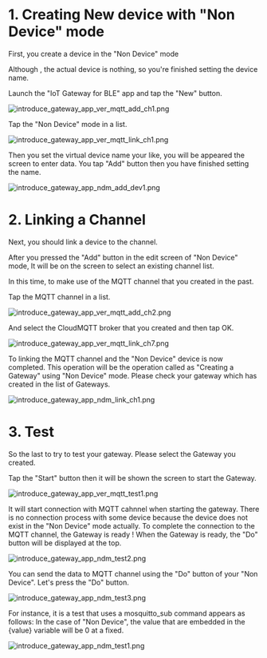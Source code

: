 # 1. Creating New device with "Non Device" mode
First, you create a device in the "Non Device" mode

Although , the actual device is nothing, so you're finished setting the device name.

Launch the "IoT Gateway for BLE" app and tap the "New" button.

![introduce_gateway_app_ver_mqtt_add_ch1.png](https://lh3.googleusercontent.com/-SOyN_Sl3RuE/V5gRH97DP8I/AAAAAAAAJNE/0xi6nlTirHgZNfGvO6kWOrISh-MpjqlFwCKgB/s500/introduce_gateway_app_ver_mqtt_add_ch1.png "introduce_gateway_app_ver_mqtt_add_ch1.png")

Tap the "Non Device" mode in a list.

![introduce_gateway_app_ver_mqtt_link_ch1.png](https://lh3.googleusercontent.com/-H5Z_YzUXbSY/V5gcwM40WNI/AAAAAAAAJOo/3bJ35oOrOA4nMccEQ5wWS3XI-vGwHrRVACKgB/s500/introduce_gateway_app_ver_mqtt_link_ch1.png "introduce_gateway_app_ver_mqtt_link_ch1.png")

Then you set the virtual device name your like, you will be appeared the screen to enter data.
You tap "Add" button then you have finished setting the name.

![introduce_gateway_app_ndm_add_dev1.png](https://lh3.googleusercontent.com/-Nd26qqhIECE/V5lfoAw1WrI/AAAAAAAAJWU/UT3OqppltLknm-mPFgX5TYzvJeZ2aYM4wCKgB/s500/introduce_gateway_app_ndm_add_dev1.png "introduce_gateway_app_ndm_add_dev1.png")

# 2. Linking a Channel
Next, you should link a device to the channel.

After you pressed the "Add" button in the edit screen of "Non Device" mode, It will be on the screen to select an existing channel list.

In this time, to make use of the MQTT channel that you created in the past.

Tap the MQTT channel in a list.

![introduce_gateway_app_ver_mqtt_add_ch2.png](https://lh3.googleusercontent.com/-3xQ5bDSCth8/V5gRN4SSFLI/AAAAAAAAJNU/kra4jTcdA4YUA_bIq5j9_EUzDP7tK6dtQCKgB/s500/introduce_gateway_app_ver_mqtt_add_ch2.png "introduce_gateway_app_ver_mqtt_add_ch2.png")

And select the CloudMQTT broker that you created and then tap OK.

![introduce_gateway_app_ver_mqtt_link_ch7.png](https://lh3.googleusercontent.com/-8sedlrXQb7c/V5ge3XUgNTI/AAAAAAAAJQM/HN7N7XUOMe8Y1vu74lmNHK3Z6ySMzltmgCKgB/s500/introduce_gateway_app_ver_mqtt_link_ch7.png "introduce_gateway_app_ver_mqtt_link_ch7.png")

To linking the MQTT channel and the "Non Device" device is now completed.
This operation will be the operation called as "Creating a Gateway" using "Non Device" mode.
Please check your gateway which has created in the list of Gateways.

![introduce_gateway_app_ndm_link_ch1.png](https://lh3.googleusercontent.com/-cKuPwMPZBvw/V5lfzCb-xtI/AAAAAAAAJWk/7YW9s2of3r008HAI87XSxUDYaMk96qJ7QCKgB/s500/introduce_gateway_app_ndm_link_ch1.png "introduce_gateway_app_ndm_link_ch1.png")

# 3. Test
So the last to try to test your gateway.
Please select the Gateway you created.

Tap the "Start" button then it will be shown the screen to start the Gateway.

![introduce_gateway_app_ver_mqtt_test1.png](https://lh3.googleusercontent.com/-lz9OmkA5Svk/V5gim2dbvJI/AAAAAAAAJQ0/yPC_03O5P1UMZziME2UMnCWgufFIYRmAwCKgB/s500/introduce_gateway_app_ver_mqtt_test1.png "introduce_gateway_app_ver_mqtt_test1.png")

It will start connection with MQTT cahnnel when starting the gateway.
There is no connection process with some device because the device does not exist in the "Non Device" mode actually.
To complete the connection to the MQTT channel, the Gateway is ready !
When the Gateway is ready, the "Do" button will be displayed at the top.

![introduce_gateway_app_ndm_test2.png](https://lh3.googleusercontent.com/-8DFP0tJ8Z7o/V5lf5uZhQJI/AAAAAAAAJW0/2bUfJ4bYQ6QqG-XwmMDV3kjnTD_-ECadQCKgB/s500/introduce_gateway_app_ndm_test2.png "introduce_gateway_app_ndm_test2.png")

You can send the data to MQTT channel using the "Do" button of your "Non Device".
Let's press the "Do" button.

![introduce_gateway_app_ndm_test3.png](https://lh3.googleusercontent.com/-Qrz5Fo_e39M/V5lgFhFce5I/AAAAAAAAJXE/6ICTwz6z-3IZRdboZWBd3NY2FfORWKOnwCKgB/s500/introduce_gateway_app_ndm_test3.png "introduce_gateway_app_ndm_test3.png")

For instance, it is a test that uses a mosquitto_sub command appears as follows:
In the case of "Non Device", the value ​​that are embedded in the {value} variable will be 0 at a fixed.

![introduce_gateway_app_ndm_test1.png](https://lh3.googleusercontent.com/-8Ohh7Ne1mrw/V5lcMB-U40I/AAAAAAAAJV8/bANcRRw-Oe0xosaqPEYZyRbcRQVoapK6ACKgB/s800/introduce_gateway_app_ndm_test1.png "introduce_gateway_app_ndm_test1.png")
